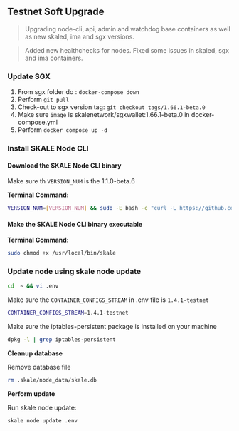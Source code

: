 ## Testnet Soft Upgrade 

> Upgrading node-cli, api, admin and watchdog base containers as well as new skaled, ima and sgx versions. 

> Added new healthchecks for nodes. Fixed some issues in skaled, sgx and ima containers. 


### Update SGX 

1.  From sgx folder do : `docker-compose down` 
2.  Perform `git pull`
3.  Check-out to sgx version tag: `git checkout tags/1.66.1-beta.0`
4.  Make sure `image` is skalenetwork/sgxwallet:1.66.1-beta.0 in docker-compose.yml
5. Perform `docker compose up -d`

### Install SKALE Node CLI

#### Download the SKALE Node CLI binary

Make sure th `VERSION_NUM` is the 1.1.0-beta.6

**Terminal Command:**

```bash
VERSION_NUM=[VERSION_NUM] && sudo -E bash -c "curl -L https://github.com/skalenetwork/skale-node-cli/releases/download/$VERSION_NUM/skale-$VERSION_NUM-`uname -s`-`uname -m` >  /usr/local/bin/skale"

```

#### Make the SKALE Node CLI binary executable

**Terminal Command:**

```bash
sudo chmod +x /usr/local/bin/skale
```

### Update node using skale node update

```bash
cd  ~ && vi .env
```

Make sure the `CONTAINER_CONFIGS_STREAM` in .env file is `1.4.1-testnet`

```bash
CONTAINER_CONFIGS_STREAM=1.4.1-testnet
```

Make sure the iptables-persistent package is installed on your machine

``` bash
dpkg -l | grep iptables-persistent
```

**Cleanup database**

Remove database file
``` bash
rm .skale/node_data/skale.db
```

**Perform update**

Run skale node update:
```bash
skale node update .env
```
